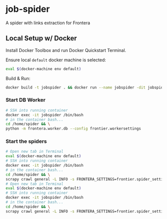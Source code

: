 # job-spider
A spider with links extraction for Frontera

## Local Setup w/ Docker

Install Docker Toolbox and run Docker Quickstart Terminal.

Ensure local `default` docker machine is selected:

```bash
eval $(docker-machine env default)
```

Build & Run:

```bash
docker build -t jobspider . && docker run --name jobspider -dit jobspider
```

### Start DB Worker

```bash
# SSH into running container
docker exec -it jobspider /bin/bash
# in the container bash...
cd /home/spider && \
python -m frontera.worker.db --config frontier.workersettings
```

### Start the spiders

```bash
# Open new tab in Terminal
eval $(docker-machine env default)
# SSH into running container
docker exec -it jobspider /bin/bash
# in the container bash...
cd /home/spider && \
scrapy crawl general -L INFO -s FRONTERA_SETTINGS=frontier.spider_settings -s SEEDS_SOURCE=seeds_es_smp.txt -s SPIDER_PARTITION_ID=0
# Open new tab in Terminal
eval $(docker-machine env default)
# SSH into running container
docker exec -it jobspider /bin/bash
# in the container bash...
cd /home/spider && \
scrapy crawl general -L INFO -s FRONTERA_SETTINGS=frontier.spider_settings -s SPIDER_PARTITION_ID=1
```

